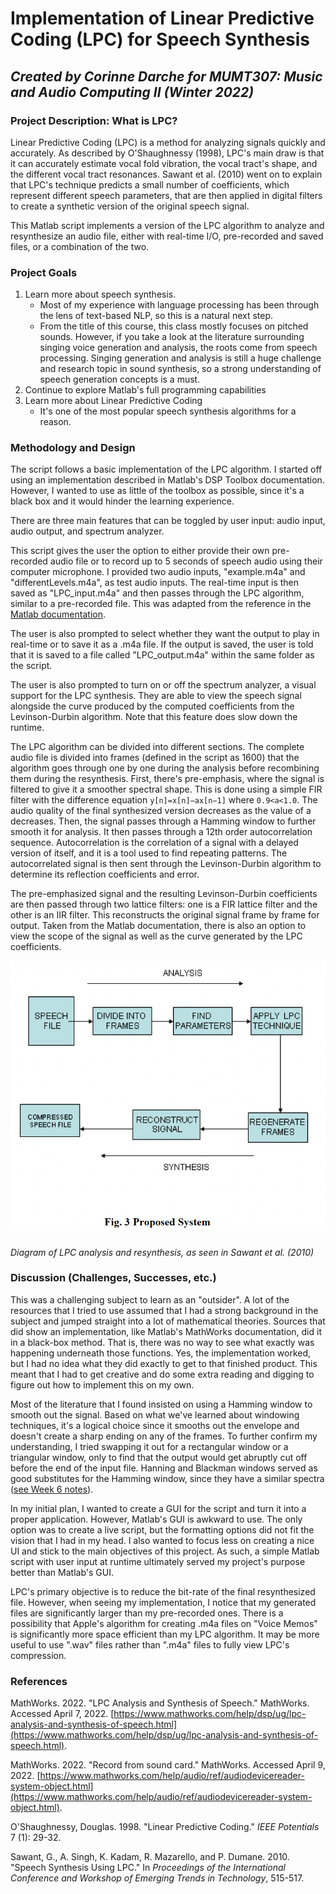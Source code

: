 # Implementation of Linear Predictive Coding (LPC) for Speech Synthesis

## *Created by Corinne Darche for MUMT307: Music and Audio Computing II (Winter 2022)*

### Project Description: What is LPC?

Linear Predictive Coding (LPC) is a method for analyzing signals quickly and accurately. As described by O'Shaughnessy (1998), LPC's main draw is that it can accurately estimate vocal fold vibration, the vocal tract's shape, and the different vocal tract resonances. Sawant et al. (2010) went on to explain that LPC's technique predicts a small number of coefficients, which represent different speech parameters, that are then applied in digital filters to create a synthetic version of the original speech signal.
	
This Matlab script implements a version of the LPC algorithm to analyze and resynthesize an audio file, either with real-time I/O, pre-recorded and saved files, or a combination of the two.

### Project Goals

1. Learn more about speech synthesis. 
   - Most of my experience with language processing has been through the lens of text-based NLP, so this is a natural next step.
   - From the title of this course, this class mostly focuses on pitched sounds. However, if you take a look at the literature surrounding singing voice generation and analysis, the roots come from speech processing. Singing generation and analysis is still a huge challenge and research topic in sound synthesis, so a strong understanding of speech generation concepts is a must.
2. Continue to explore Matlab's full programming capabilities
3. Learn more about Linear Predictive Coding
   - It's one of the most popular speech synthesis algorithms for a reason.

### Methodology and Design

The script follows a basic implementation of the LPC algorithm. I started off using an implementation described in Matlab's DSP Toolbox documentation. However, I wanted to use as little of the toolbox as possible, since it's a black box and it would hinder the learning experience. 
	
There are three main features that can be toggled by user input: audio input, audio output, and spectrum analyzer.

This script gives the user the option to either provide their own pre-recorded audio file or to record up to 5 seconds of speech audio using their computer microphone. I provided two audio inputs, "example.m4a" and "differentLevels.m4a", as test audio inputs. The real-time input is then saved as "LPC_input.m4a" and then passes through the LPC algorithm, similar to a pre-recorded file. This was adapted from the reference in the [Matlab documentation](https://www.mathworks.com/help/audio/ref/audiodevicereader-system-object.html).

The user is also prompted to select whether they want the output to play in real-time or to save it as a .m4a file. If the output is saved, the user is told that it is saved to a file called "LPC_output.m4a" within the same folder as the script.

The user is also prompted to turn on or off the spectrum analyzer, a visual support for the LPC synthesis. They are able to view the speech signal alongside the curve produced by the computed coefficients from the Levinson-Durbin algorithm. Note that this feature does slow down the runtime.
	
The LPC algorithm can be divided into different sections. The complete audio file is divided into frames (defined in the script as 1600) that the algorithm goes through one by one during the analysis before recombining them during the resynthesis. First, there's pre-emphasis, where the signal is filtered to give it a smoother spectral shape. This is done using a simple FIR filter with the difference equation `y[n]=x[n]−ax[n−1]` where `0.9<a<1.0`. The audio quality of the final synthesized version decreases as the value of a decreases. Then, the signal passes through a Hamming window to further smooth it for analysis. It then passes through a 12th order autocorrelation sequence. Autocorrelation is the correlation of a signal with a delayed version of itself, and it is a tool used to find repeating patterns. The autocorrelated signal is then sent through the Levinson-Durbin algorithm to determine its reflection coefficients and error.
	
The pre-emphasized signal and the resulting Levinson-Durbin coefficients are then passed through two lattice filters: one is a FIR lattice filter and the other is an IIR filter. This reconstructs the original signal frame by frame for output. Taken from the Matlab documentation, there is also an option to view the scope of the signal as well as the curve generated by the LPC coefficients.

![LPC Diagram](diagram.png)

*Diagram of LPC analysis and resynthesis, as seen in Sawant et al. (2010)*


### Discussion (Challenges, Successes, etc.)

This was a challenging subject to learn as an "outsider". A lot of the resources that I tried to use assumed that I had a strong background in the subject and jumped straight into a lot of mathematical theories. Sources that did show an implementation, like Matlab's MathWorks documentation, did it in a black-box method. That is, there was no way to see what exactly was happening underneath those functions. Yes, the implementation worked, but I had no idea what they did exactly to get to that finished product. This meant that I had to get creative and do some extra reading and digging to figure out how to implement this on my own.
	
Most of the literature that I found insisted on using a Hamming window to smooth out the signal. Based on what we've learned about windowing techniques, it's a logical choice since it smooths out the envelope and doesn't create a sharp ending on any of the frames. To further confirm my understanding, I tried swapping it out for a rectangular window or a triangular window, only to find that the output would get abruptly cut off before the end of the input file. Hanning and Blackman windows served as good substitutes for the Hamming window, since they have a similar spectra ([see Week 6 notes](https://www.music.mcgill.ca/~gary/307/week6/node12.html)). 
	
In my initial plan, I wanted to create a GUI for the script and turn it into a proper application. However, Matlab's GUI is awkward to use. The only option was to create a live script, but the formatting options did not fit the vision that I had in my head. I also wanted to focus less on creating a nice UI and stick to the main objectives of this project. As such, a simple Matlab script with user input at runtime ultimately served my project's purpose better than Matlab's GUI.
	
LPC's primary objective is to reduce the bit-rate of the final resynthesized file. However, when seeing my implementation, I notice that my generated files are significantly larger than my pre-recorded ones. There is a possibility that Apple's algorithm for creating .m4a files on "Voice Memos" is significantly more space efficient than my LPC algorithm. It may be more useful to use ".wav" files rather than ".m4a" files to fully view LPC's compression.

### References

MathWorks. 2022. "LPC Analysis and Synthesis of Speech." MathWorks. Accessed April 7, 2022. [https://www.mathworks.com/help/dsp/ug/lpc-analysis-and-synthesis-of-speech.html](https://www.mathworks.com/help/dsp/ug/lpc-analysis-and-synthesis-of-speech.html).

MathWorks. 2022. "Record from sound card." MathWorks. Accessed April 9, 2022. [https://www.mathworks.com/help/audio/ref/audiodevicereader-system-object.html](https://www.mathworks.com/help/audio/ref/audiodevicereader-system-object.html).

O'Shaughnessy, Douglas. 1998. "Linear Predictive Coding." *IEEE Potentials* 7 (1): 29-32.

Sawant, G., A. Singh, K. Kadam, R. Mazarello, and P. Dumane. 2010. "Speech Synthesis Using LPC." In *Proceedings of the International Conference and Workshop of Emerging Trends in Technology*, 515-517.
